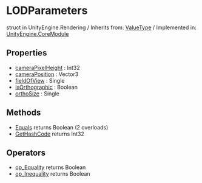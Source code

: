 # LODParameters
struct in UnityEngine.Rendering
 / Inherits from: <a href="https://docs.unity3d.com/6000.0/Documentation/ScriptReference/ValueType.html" target="_blank">ValueType</a> / Implemented in: <a href="https://docs.unity3d.com/6000.0/Documentation/ScriptReference/UnityEngine.CoreModule.html" target="_blank">UnityEngine.CoreModule</a>
## Properties
- <a href="https://docs.unity3d.com/6000.0/Documentation/ScriptReference/LODParameters-cameraPixelHeight.html" target="_blank">cameraPixelHeight</a> : Int32
- <a href="https://docs.unity3d.com/6000.0/Documentation/ScriptReference/LODParameters-cameraPosition.html" target="_blank">cameraPosition</a> : Vector3
- <a href="https://docs.unity3d.com/6000.0/Documentation/ScriptReference/LODParameters-fieldOfView.html" target="_blank">fieldOfView</a> : Single
- <a href="https://docs.unity3d.com/6000.0/Documentation/ScriptReference/LODParameters-isOrthographic.html" target="_blank">isOrthographic</a> : Boolean
- <a href="https://docs.unity3d.com/6000.0/Documentation/ScriptReference/LODParameters-orthoSize.html" target="_blank">orthoSize</a> : Single
## Methods
- <a href="https://docs.unity3d.com/6000.0/Documentation/ScriptReference/LODParameters.Equals.html" target="_blank">Equals</a> returns Boolean (2 overloads)
- <a href="https://docs.unity3d.com/6000.0/Documentation/ScriptReference/LODParameters.GetHashCode.html" target="_blank">GetHashCode</a> returns Int32
## Operators
- <a href="https://docs.unity3d.com/6000.0/Documentation/ScriptReference/LODParameters.op_Equality.html" target="_blank">op_Equality</a> returns Boolean
- <a href="https://docs.unity3d.com/6000.0/Documentation/ScriptReference/LODParameters.op_Inequality.html" target="_blank">op_Inequality</a> returns Boolean
